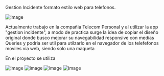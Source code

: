 Gestion Incidente formato estilo web para telefonos. 

![image](https://user-images.githubusercontent.com/86979361/149609696-ae772286-a0f5-4ae9-8c36-b513565b7620.png)

Actualmente trabajo en la compañia Telecom Personal y al utilizar la app "gestion incidente", a modo de practica surge la idea de copiar el diseño original donde busco mejorar su navegabilidad responsive con medias Queries y podria ser util para utilzarlo en el navegador de los telefefonos moviles via web, siendo solo una maqueta

En el proyecto se utiliza 

![image](https://user-images.githubusercontent.com/86979361/149609235-8e76b2cc-386e-4db7-852e-f58587313a55.png)
![image](https://user-images.githubusercontent.com/86979361/149609254-37f72ed5-0df0-412a-8395-40a91f3e42d4.png)
![image](https://user-images.githubusercontent.com/86979361/149609264-54470a97-45de-42a5-8906-edbbe04731eb.png)
![image](https://user-images.githubusercontent.com/86979361/149609276-4de730d2-80bd-40e7-a6d2-b93afe12996f.png)







